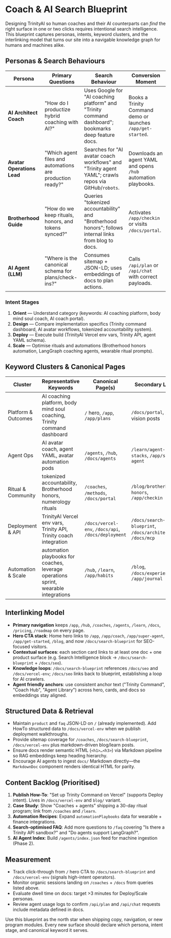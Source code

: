 # Coach & AI Search Blueprint

Designing TrinityAI so human coaches and their AI counterparts can *find* the right surface in one or two clicks requires intentional search intelligence. This blueprint captures personas, intents, keyword clusters, and the interlinking model that turns our site into a navigable knowledge graph for humans and machines alike.

## Personas & Search Behaviours

| Persona | Primary Questions | Search Behaviour | Conversion Moment |
| --- | --- | --- | --- |
| **AI Architect Coach** | "How do I productize hybrid coaching with AI?" | Uses Google for "AI coaching platform" and "Trinity command dashboard"; bookmarks deep feature docs. | Books a Trinity Command demo or launches `/app/get-started`.
| **Avatar Operations Lead** | "Which agent files and automations are production ready?" | Searches for "AI avatar coach workflows" and "Trinity agent YAML"; crawls repos via GitHub/`robots`. | Downloads an agent YAML and opens `/hub` automation playbooks.
| **Brotherhood Guide** | "How do we keep rituals, honors, and tokens synced?" | Queries "tokenized accountability" and "Brotherhood honors"; follows internal links from blog to docs. | Activates `/app/checkin` or visits `/docs/portal`.
| **AI Agent (LLM)** | "Where is the canonical schema for plans/check-ins?" | Consumes sitemap + JSON-LD; uses embeddings of docs to plan actions. | Calls `/api/plan` or `/api/chat` with correct payloads.

### Intent Stages

1. **Orient** — Understand category (keywords: AI coaching platform, body mind soul coach, AI coach portal).
2. **Design** — Compare implementation specifics (Trinity command dashboard, AI avatar workflows, tokenized accountability system).
3. **Deploy** — Execute build (TrinityAI Vercel env vars, Trinity API, agent YAML schema).
4. **Scale** — Optimise rituals and automations (Brotherhood honors automation, LangGraph coaching agents, wearable ritual prompts).

## Keyword Clusters & Canonical Pages

| Cluster | Representative Keywords | Canonical Page(s) | Secondary Links |
| --- | --- | --- | --- |
| Platform & Outcomes | AI coaching platform, body mind soul coaching, Trinity command dashboard | `/` hero, `/app`, `/app/plans` | `/docs/portal`, `/blog` vision posts |
| Agent Ops | AI avatar coach, agent YAML, avatar automation pods | `/agents`, `/hub`, `/docs/agents` | `/learn/agent-stacks`, `/app/super-agent` |
| Ritual & Community | tokenized accountability, Brotherhood honors, numerology rituals | `/coaches`, `/methods`, `/docs/portal` | `/blog/brotherhood-honors`, `/app/checkin` |
| Deployment & API | TrinityAI Vercel env vars, Trinity API, Trinity coach integration | `/docs/vercel-env`, `/docs/api`, `/docs/deployment` | `/docs/search-blueprint`, `/docs/architecture`, `/docs/mcp` |
| Automation & Scale | automation playbooks for coaches, leverage operations sprint, wearable integrations | `/hub`, `/learn`, `/app/habits` | `/blog`, `/docs/experience`, `/app/journal` |

## Interlinking Model

- **Primary navigation** keeps `/app`, `/hub`, `/coaches`, `/agents`, `/learn`, `/docs`, `/pricing`, `/roadmap` on every page.
- **Hero CTA stack**: Home hero links to `/app`, `/app/coach`, `/app/super-agent`, `/app/get-started`, `/blog`, and now `/docs/search-blueprint` for SEO-focused visitors.
- **Contextual surfaces**: each section card links to at least one doc + one product surface (e.g. Search Intelligence block → `/docs/search-blueprint` + `/docs/seo`).
- **Knowledge loops**: `/docs/search-blueprint` references `/docs/seo` and `/docs/vercel-env`; `/docs/seo` links back to blueprint, establishing a loop for AI crawlers.
- **Agent friendly anchors**: use consistent anchor text ("Trinity Command", "Coach Hub", "Agent Library") across hero, cards, and docs so embeddings stay aligned.

## Structured Data & Retrieval

- Maintain `product` and `faq` JSON-LD on `/` (already implemented). Add HowTo structured data to `/docs/vercel-env` when we publish deployment walkthroughs.
- Provide sitemap coverage for `/coaches`, `/docs/search-blueprint`, `/docs/vercel-env` plus markdown-driven blog/learn posts.
- Ensure docs render semantic HTML (`<h1>…<h3>`) via Markdown pipeline so RAG embeddings keep heading hierarchy.
- Encourage AI agents to ingest `docs/` Markdown directly—the `MarkdownDoc` component renders identical HTML for parity.

## Content Backlog (Prioritised)

1. **Publish How-To**: "Set up Trinity Command on Vercel" (supports Deploy intent). Lives in `/docs/vercel-env` and `blog/` variant.
2. **Case Study**: Show "Coaches + agents" shipping a 30-day ritual program; link from `/coaches` and `/learn`.
3. **Automation Recipes**: Expand `automationPlaybooks` data for wearable + finance integrations.
4. **Search-optimised FAQ**: Add more questions to `/faq` covering "Is there a Trinity API sandbox?" and "Do agents support LangGraph?".
5. **AI Agent Index**: Build `/agents/index.json` feed for machine ingestion (Phase 2).

## Measurement

- Track click-through from `/` hero CTA to `/docs/search-blueprint` and `/docs/vercel-env` (signals high-intent operators).
- Monitor organic sessions landing on `/coaches` + `/docs` from queries listed above.
- Evaluate dwell time on docs: target >3 minutes for Deploy/Scale personas.
- Review agent usage logs to confirm `/api/plan` and `/api/chat` requests include metadata defined in docs.

Use this blueprint as the north star when shipping copy, navigation, or new program modules. Every new surface should declare which persona, intent stage, and canonical keyword it serves.
